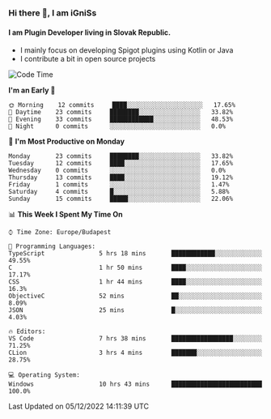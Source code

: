 ### Hi there 👋, I am iGniSs

#### I am Plugin Developer living in Slovak Republic.
- I mainly focus on developing Spigot plugins using Kotlin or Java
- I contribute a bit in open source projects

<!--START_SECTION:waka-->
![Code Time](http://img.shields.io/badge/Code%20Time-975%20hrs%2031%20mins-blue)

**I'm an Early 🐤** 

```text
🌞 Morning    12 commits     ████░░░░░░░░░░░░░░░░░░░░░   17.65% 
🌆 Daytime    23 commits     ████████░░░░░░░░░░░░░░░░░   33.82% 
🌃 Evening    33 commits     ████████████░░░░░░░░░░░░░   48.53% 
🌙 Night      0 commits      ░░░░░░░░░░░░░░░░░░░░░░░░░   0.0%

```
📅 **I'm Most Productive on Monday** 

```text
Monday       23 commits     ████████░░░░░░░░░░░░░░░░░   33.82% 
Tuesday      12 commits     ████░░░░░░░░░░░░░░░░░░░░░   17.65% 
Wednesday    0 commits      ░░░░░░░░░░░░░░░░░░░░░░░░░   0.0% 
Thursday     13 commits     ████░░░░░░░░░░░░░░░░░░░░░   19.12% 
Friday       1 commits      ░░░░░░░░░░░░░░░░░░░░░░░░░   1.47% 
Saturday     4 commits      █░░░░░░░░░░░░░░░░░░░░░░░░   5.88% 
Sunday       15 commits     █████░░░░░░░░░░░░░░░░░░░░   22.06%

```


📊 **This Week I Spent My Time On** 

```text
⌚︎ Time Zone: Europe/Budapest

💬 Programming Languages: 
TypeScript               5 hrs 18 mins       ████████████░░░░░░░░░░░░░   49.55% 
C                        1 hr 50 mins        ████░░░░░░░░░░░░░░░░░░░░░   17.17% 
CSS                      1 hr 44 mins        ████░░░░░░░░░░░░░░░░░░░░░   16.3% 
ObjectiveC               52 mins             ██░░░░░░░░░░░░░░░░░░░░░░░   8.09% 
JSON                     25 mins             █░░░░░░░░░░░░░░░░░░░░░░░░   4.03%

🔥 Editors: 
VS Code                  7 hrs 38 mins       █████████████████░░░░░░░░   71.25% 
CLion                    3 hrs 4 mins        ███████░░░░░░░░░░░░░░░░░░   28.75%

💻 Operating System: 
Windows                  10 hrs 43 mins      █████████████████████████   100.0%

```


 Last Updated on 05/12/2022 14:11:39 UTC
<!--END_SECTION:waka-->
